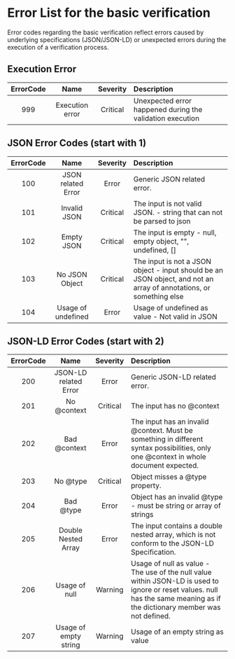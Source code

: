 # Error List for the basic verification

Error codes regarding the basic verification reflect errors caused by underlying specifications (JSON/JSON-LD) or unexpected errors during the execution of a verification process. 

## Execution Error

| ErrorCode | Name | Severity | Description |
| :---: | :---: | :---: | :--- |
| 999 | Execution error | Critical | Unexpected error happened during the validation execution

##  JSON Error Codes (start with 1)

| ErrorCode | Name | Severity | Description |
| :---: | :---: | :---: | :--- |
| 100 | JSON related Error|	Error |Generic JSON related error.
| 101 | Invalid JSON |Critical|	The input is not valid JSON. - string that can not be parsed to json
| 102 | Empty JSON | Critical| The input is empty - null, empty object, "", undefined, []
| 103 | No JSON Object |Critical	|The input is not a JSON object - input should be an JSON object, and not an array of annotations, or something else
| 104 | 	Usage of undefined	| Error| 	Usage of undefined as value - Not valid in JSON

## JSON-LD Error Codes (start with 2)

| ErrorCode | Name | Severity | Description |
| :---: | :---: | :---: | :--- |
| 200	| JSON-LD related Error	| Error| 	Generic JSON-LD related error.
| 201	| No @context| 	Critical| 	The input has no @context
| 202	| Bad @context	| Error| 	The input has an invalid @context. Must be something in different syntax possibilities, only one @context in whole document expected.
| 203	| No @type	| Critical| 	Object misses a @type property.
| 204	| Bad @type| 	Error| 	Object has an invalid @type - must be string or array of strings
| 205	| Double Nested Array| 	Error| 	The input contains a double nested array, which is not conform to the JSON-LD Specification.
| 206| 	Usage of null| 	Warning| 	Usage of null as value - The use of the null value within JSON-LD is used to ignore or reset values. null has the same meaning as if the dictionary member was not defined.
| 207	| Usage of empty string| 	Warning	| Usage of an empty string as value